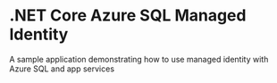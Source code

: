 # .NET Core Azure SQL Managed Identity
A sample application demonstrating how to use managed identity with Azure SQL and app services
